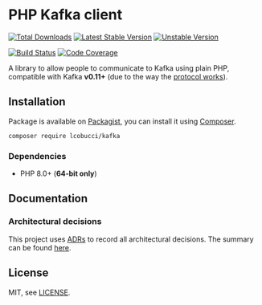 # PHP Kafka client

[![Total Downloads]](https://packagist.org/packages/lcobucci/kafka)
[![Latest Stable Version]](https://packagist.org/packages/lcobucci/kafka)
[![Unstable Version]](https://packagist.org/packages/lcobucci/kafka)


[![Build Status]](https://github.com/lcobucci/kafka/actions?query=workflow%3A%22PHPUnit%20Tests%22+branch%3Amaster)
[![Code Coverage]](https://codecov.io/gh/lcobucci/kafka)

A library to allow people to communicate to Kafka using plain PHP, compatible with
Kafka **v0.11+** (due to the way the [protocol works](https://kafka.apache.org/protocol)).

## Installation

Package is available on [Packagist], you can install it using [Composer].

```shell
composer require lcobucci/kafka
```

### Dependencies

- PHP 8.0+ (**64-bit only**)

## Documentation

### Architectural decisions

This project uses [ADRs] to record all architectural decisions.
The summary can be found [here](docs/architecture-decisions/README.md).

## License

MIT, see [LICENSE].

[ADRs]: https://github.com/npryce/adr-tools
[Total Downloads]: https://img.shields.io/packagist/dt/lcobucci/kafka.svg?style=flat-square
[Latest Stable Version]: https://img.shields.io/packagist/v/lcobucci/kafka.svg?style=flat-square
[Unstable Version]: https://img.shields.io/packagist/vpre/lcobucci/kafka.svg?style=flat-square
[Build Status]: https://img.shields.io/github/workflow/status/lcobucci/kafka/PHPUnit%20tests/master?style=flat-square
[Code Coverage]: https://codecov.io/gh/lcobucci/kafka/branch/master/graph/badge.svg
[Packagist]: http://packagist.org/packages/lcobucci/kafka
[Composer]: http://getcomposer.org
[LICENSE]: LICENSE

